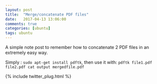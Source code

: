 ```yaml
---
layout: post
title:  "Merge/concatenate PDF files"
date:   2017-04-13 13:06:00
comments: true
categories: [ubuntu]
tags: ubuntu
---
```


A simple note post to remember how to concatenate 2 PDF files in an extremely easy way.

Simply : `sudo apt-get install pdftk`, then use it with:
`pdftk file1.pdf file2.pdf cat output mergedfile.pdf`

{% include twitter_plug.html %}

